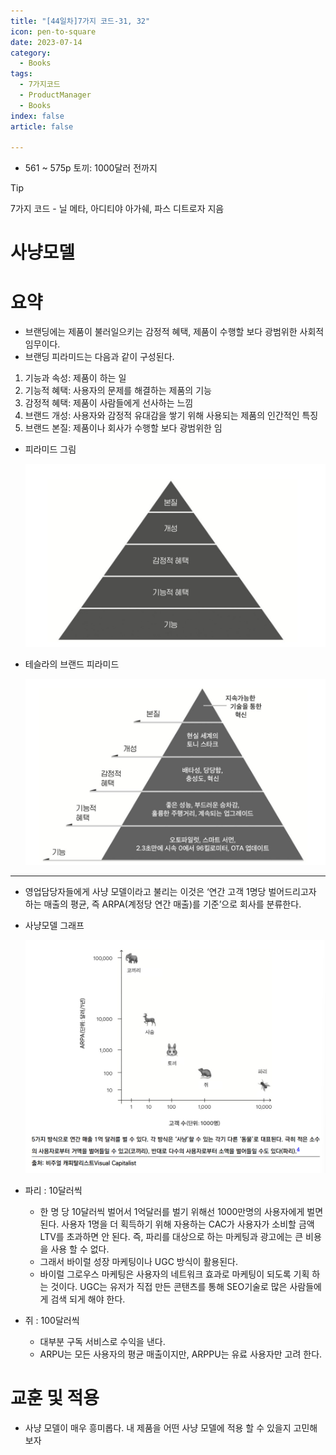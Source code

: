 ```yaml
---
title: "[44일차]7가지 코드-31, 32"
icon: pen-to-square
date: 2023-07-14
category:
  - Books
tags:
  - 7가지코드
  - ProductManager
  - Books
index: false
article: false

---
```


- 561 ~ 575p 토끼: 1000달러 전까지

<!-- more -->

>[!tip]
>7가지 코드 - 닐 메타, 아디티야 아가쉐, 파스 디트로자 지음


# 사냥모델

# 요약

- 브랜딩에는 제품이 불러일으키는 감정적 혜택, 제품이 수행할 보다 광범위한 사회적 임무이다.
- 브랜딩 피라미드는 다음과 같이 구성된다.
1. 기능과 속성: 제품이 하는 일
2. 기능적 혜택: 사용자의 문제를 해결하는 제품의 기능
3. 감정적 혜택: 제품이 사람들에게 선사하는 느낌
4. 브랜드 개성: 사용자와 감정적 유대감을 쌓기 위해 사용되는 제품의 인간적인 특징
5. 브랜드 본질: 제품이나 회사가 수행할 보다 광범위한 임
- 피라미드 그림
    
    ![Untitled](image-44/Untitled.png)
    
- 테슬라의 브랜드 피라미드
    
    ![Untitled](image-44/Untitled%201.png)
    

---

- 영업담당자들에게 사냥 모델이라고 불리는 이것은 ‘연간 고객 1명당 벌어드리고자 하는 매출의 평균, 즉 ARPA(계정당 연간 매출)를 기준’으로 회사를 분류한다.
- 사냥모델 그래프
    
    ![Untitled](image-44/Untitled%202.png)
    
- 파리 : 10달러씩
    - 한 명 당 10달러씩 벌어서 1억달러를 벌기 위해선 1000만명의 사용자에게 벌면 된다. 사용자 1명을 더 획득하기 위해 자용하는 CAC가 사용자가 소비할 금액 LTV를 초과하면 안 된다. 즉, 파리를 대상으로 하는 마케팅과 광고에는 큰 비용을 사용 할 수 없다.
    - 그래서 바이럴 성장 마케팅이나 UGC 방식이 활용된다.
    - 바이럴 그로우스 마케팅은 사용자의 네트워크 효과로 마케팅이 되도록 기획 하는 것이다. UGC는 유저가 직접 만든 콘탠츠를 통해 SEO기술로 많은 사람들에게 검색 되게 해야 한다.
- 쥐 : 100달러씩
    - 대부분 구독 서비스로 수익을 낸다.
    - ARPU는 모든 사용자의 평균 매출이지만, ARPPU는 유료 사용자만 고려 한다.

# 교훈 및 적용

- 사냥 모델이 매우 흥미롭다. 내 제품을 어떤 사냥 모델에 적용 할 수 있을지 고민해보자